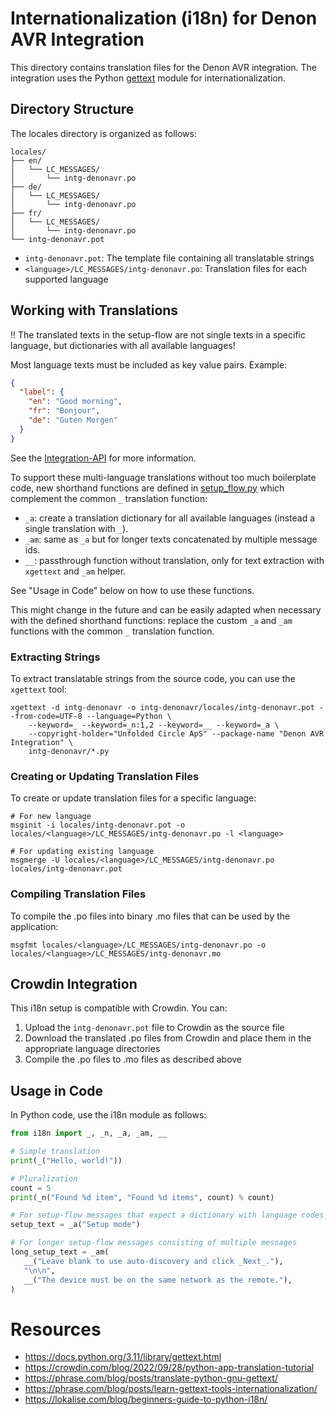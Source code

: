 # Internationalization (i18n) for Denon AVR Integration

This directory contains translation files for the Denon AVR integration. The integration uses the Python [gettext](https://docs.python.org/3.11/library/gettext.html)
module for internationalization.

## Directory Structure

The locales directory is organized as follows:

```
locales/
├── en/
│   └── LC_MESSAGES/
│       └── intg-denonavr.po
├── de/
│   └── LC_MESSAGES/
│       └── intg-denonavr.po
├── fr/
│   └── LC_MESSAGES/
│       └── intg-denonavr.po
└── intg-denonavr.pot
```

- `intg-denonavr.pot`: The template file containing all translatable strings
- `<language>/LC_MESSAGES/intg-denonavr.po`: Translation files for each supported language

## Working with Translations

‼️ The translated texts in the setup-flow are not single texts in a specific language, but dictionaries with all
   available languages! 

Most language texts must be included as key value pairs. Example:

```json
{
  "label": {
    "en": "Good morning",
    "fr": "Bonjour",
    "de": "Guten Morgen"
  }
}
```

See the [Integration-API](https://github.com/unfoldedcircle/core-api/tree/main/integration-api) for more information.

To support these multi-language translations without too much boilerplate code, new shorthand functions are defined
in [setup_flow.py](../setup_flow.py) which complement the common `_` translation function:

- `_a`: create a translation dictionary for all available languages (instead a single translation with `_`).
- `_am`: same as `_a` but for longer texts concatenated by multiple message ids.
- `__`: passthrough function without translation, only for text extraction with `xgettext` and `_am` helper.

See "Usage in Code" below on how to use these functions.

This might change in the future and can be easily adapted when necessary with the defined shorthand functions:
replace the custom `_a` and `_am` functions with the common `_` translation function.

### Extracting Strings

To extract translatable strings from the source code, you can use the `xgettext` tool:

```shell
xgettext -d intg-denonavr -o intg-denonavr/locales/intg-denonavr.pot --from-code=UTF-8 --language=Python \
    --keyword=_ --keyword=_n:1,2 --keyword=__ --keyword=_a \
    --copyright-holder="Unfolded Circle ApS" --package-name "Denon AVR Integration" \
    intg-denonavr/*.py
```

### Creating or Updating Translation Files

To create or update translation files for a specific language:

```shell
# For new language
msginit -i locales/intg-denonavr.pot -o locales/<language>/LC_MESSAGES/intg-denonavr.po -l <language>

# For updating existing language
msgmerge -U locales/<language>/LC_MESSAGES/intg-denonavr.po locales/intg-denonavr.pot
```

### Compiling Translation Files

To compile the .po files into binary .mo files that can be used by the application:

```shell
msgfmt locales/<language>/LC_MESSAGES/intg-denonavr.po -o locales/<language>/LC_MESSAGES/intg-denonavr.mo
```

## Crowdin Integration

This i18n setup is compatible with Crowdin. You can:

1. Upload the `intg-denonavr.pot` file to Crowdin as the source file
2. Download the translated .po files from Crowdin and place them in the appropriate language directories
3. Compile the .po files to .mo files as described above

## Usage in Code

In Python code, use the i18n module as follows:

```python
from i18n import _, _n, _a, _am, __

# Simple translation
print(_("Hello, world!"))

# Pluralization
count = 5
print(_n("Found %d item", "Found %d items", count) % count)

# For setup-flow messages that expect a dictionary with language codes
setup_text = _a("Setup mode")

# For longer setup-flow messages consisting of multiple messages
long_setup_text = _am(
   __("Leave blank to use auto-discovery and click _Next_."),
   "\n\n",
   __("The device must be on the same network as the remote."),
)
```

# Resources

- https://docs.python.org/3.11/library/gettext.html
- https://crowdin.com/blog/2022/09/28/python-app-translation-tutorial
- https://phrase.com/blog/posts/translate-python-gnu-gettext/
- https://phrase.com/blog/posts/learn-gettext-tools-internationalization/
- https://lokalise.com/blog/beginners-guide-to-python-i18n/
